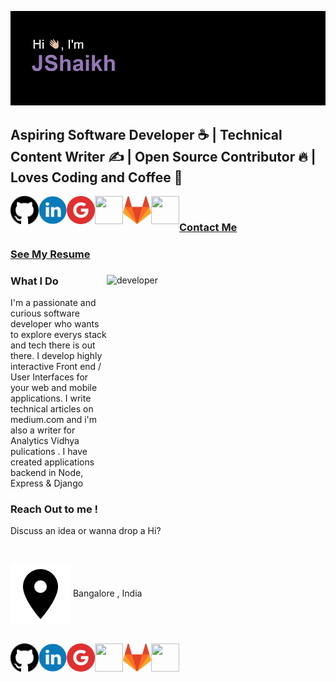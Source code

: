 ![Header](https://github.com/jelonmusk/jelonmusk/blob/master/header.png)
## Aspiring Software Developer :coffee: | Technical Content Writer :writing_hand: |  Open Source Contributor :fire:  | Loves Coding and Coffee :space_invader:    

 <html>
 <div class="contact">
  <a target="_blank" href="https://github.com/jelonmusk"><img src="https://github.com/jelonmusk/jelonmusk/blob/master/github.svg" align="left" width="45" height="45" /></a>
  <a target="_blank" href="https://www.linkedin.com/in/juvairiya-fathima-03376b1a4/"><img src="https://github.com/jelonmusk/jelonmusk/blob/master/linkedin.svg"align="left"  width="45" height="45" /></a>
  <a target="_blank" href="mailto:jelonmusk@gmail.com"><img src="https://github.com/jelonmusk/jelonmusk/blob/master/google.svg" align="left" width="45" height="45" /></a>
  <a target="_blank" href="https://medium.com/@jelonmusk"><img src="https://github.com/jelonmusk/jelonmusk/blob/master/medium.svg" align="left"  width="45" height="45"  /></a>
  <a target="_blank" href="https://gitlab.com/jelonmusk"><img src="https://github.com/jelonmusk/jelonmusk/blob/master/gitlab.svg" align="left" width="45" height="45" /></a>
  <a target="_blank" href="https://www.facebook.com/juvairiya.fathima.7509"><img src="https://github.com/jelonmusk/jelonmusk/blob/master/facebook.svg" align="left" width="45" height="45"  /></a>
  </div>
</html>    
</br>    


### [Contact Me](###-reach-out-to-me)    


### [See My Resume](https://drive.google.com/file/d/1W504_sOJY6LKCv-co0rtlCORkO6OaqF3/view?usp=sharing)    


<html>
  <div class="container">
  <div class="row">
    <div class="col">
      <img align="right" src="https://www.google.co.in/url?sa=i&url=https%3A%2F%2Ftenor.com%2Fview%2Fnew-game-ahagon-umiko-programming-work-working-at-work-gif-13247664&psig=AOvVaw0S8y4UGE8o7khZXfrPxUkX&ust=1596636500793000&source=images&cd=vfe&ved=0CAIQjRxqFwoTCJiKzN_cgesCFQAAAAAdAAAAABAJ" class="card-img" width="350" height="350"  alt="developer" />
    </div>
    <div class="col">
          <h3 class="card-title">What I Do</h3>
            <p class="card-text">I'm a passionate and curious software developer who wants to explore everys stack and tech there is out there. 
                                I  develop highly interactive Front end / User Interfaces for your web and mobile applications.
                                 I write technical articles on medium.com and i'm also a writer for Analytics Vidhya pulications .
                                  I have created applications backend in Node, Express & Django</p>
    </div>
  </div>
 </div>  
</html>   



 
 
 

<!--
**jelonmusk/jelonmusk** is a ✨ _special_ ✨ repository because its `README.md` (this file) appears on your GitHub profile.

Here are some ideas to get you started:

- 🔭 I’m currently working on ...
- 🌱 I’m currently learning ...
- 👯 I’m looking to collaborate on ...
- 🤔 I’m looking for help with ...
- 💬 Ask me about ...
- 📫 How to reach me: ...
- 😄 Pronouns: ...
- ⚡ Fun fact: ...
-->    


<!--footer--> 
### Reach Out to me !
Discuss an idea or wanna drop a Hi?

<html>
 </br>
  <div class="location">
    <p><img src="https://github.com/jelonmusk/jelonmusk/blob/master/location.svg" style="vertical-align:middle" /> Bangalore , India</p>
  </div>
  </br>
  <div class="contact">
  <a target="_blank" href="https://github.com/jelonmusk"><img align="left" src="https://github.com/jelonmusk/jelonmusk/blob/master/github.svg" width="45" height="45" /></a>
  <a target="_blank" href="https://www.linkedin.com/in/juvairiya-fathima-03376b1a4/"><img align="left" src="https://github.com/jelonmusk/jelonmusk/blob/master/linkedin.svg" width="45" height="45" /></a>
  <a target="_blank" href="mailto:jelonmusk@gmail.com"><img align="left" src="https://github.com/jelonmusk/jelonmusk/blob/master/google.svg" width="45" height="45" /></a>
  <a target="_blank" href="https://medium.com/@jelonmusk"><img align="left" src="https://github.com/jelonmusk/jelonmusk/blob/master/medium.svg" width="45" height="45"  /></a>
  <a target="_blank"  href="https://gitlab.com/jelonmusk"><img align="left" src="https://github.com/jelonmusk/jelonmusk/blob/master/gitlab.svg" width="45" height="45" /></a>
  <a target="_blank" href="https://www.facebook.com/juvairiya.fathima.7509"><img align="left" src="https://github.com/jelonmusk/jelonmusk/blob/master/facebook.svg" width="45" height="45"  /></a>
  </div>
</html>


